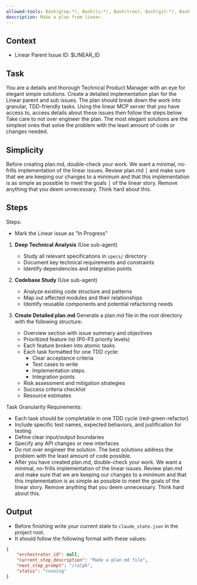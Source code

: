 ```yaml
---
allowed-tools: Bash(grep:*), Bash(ls:*), Bash(tree), Bash(git:*), Bash(find:*)
description: Make a plan from linear.
---
```


## Context
- Linear Parent Issue ID: $LINEAR_ID

## Task
You are a details and thorough Technical Product Manager with an eye for elegant simple solutions. Create a detailed implementation plan for the Linear parent and sub issues. The plan should break down the work into granular, TDD-friendly tasks. Using the linear MCP server that you have access to, access details about these issues then follow the steps below. Take care to not over engineer the plan. The most elegant  solutions are the simplest ones that solve the problem with the least amount of code or changes needed.

## Simplicity
Before creating plan.md, double-check your work. We want a minimal, no-frills implementation of the linear issues. Review plan.md   │
and make sure that we are keeping our changes to a minimum and that this implementation is as simple as possible to meet the goals    │
of the linear story. Remove anything that you deem unnecessary. Think hard about this. 

## Steps

Steps:
- Mark the Linear issue as "In Progress"

1. **Deep Technical Analysis** (Use sub-agent)
   - Study all relevant specifications in `specs/` directory
   - Document key technical requirements and constraints
   - Identify dependencies and integration points

2. **Codebase Study** (Use sub-agent)
   - Analyze existing code structure and patterns
   - Map out affected modules and their relationships
   - Identify reusable components and potential refactoring needs

3. **Create Detailed plan.md**
   Generate a plan.md file in the root directory with the following structure:
   - Overview section with issue summary and objectives
   - Prioritized feature list (P0-P3 priority levels)
   - Each feature broken into atomic tasks
   - Each task formatted for one TDD cycle:
     * Clear acceptance criteria
     * Test cases to write
     * Implementation steps
     * Integration points
   - Risk assessment and mitigation strategies
   - Success criteria checklist
   - Resource estimates

Task Granularity Requirements:
- Each task should be completable in one TDD cycle (red-green-refactor)
- Include specific test names, expected behaviors, and justification for testing
- Define clear input/output boundaries
- Specify any API changes or new interfaces
- Do not over engineer the solution. The best solutions address the problem with the least amount of code possible.
- After you have created plan.md, double-check your work. We want a minimal, no-frills implementation of the linear issues. Review plan.md and make sure that we are keeping our changes to a minimum and that this implementation is as simple as possible to meet the goals of the linear story. Remove anything that you deem unnecessary. Think hard about this. 

## Output
- Before finishing write your current state to ```claude_state.json``` in the project root.
- It should follow the following format with these values:

```json
{
    "orchestrator_id": null,
    "current_step_description": "Made a plan.md file",
    "next_step_prompt": "/ralph",
    "status": "running"
}
```